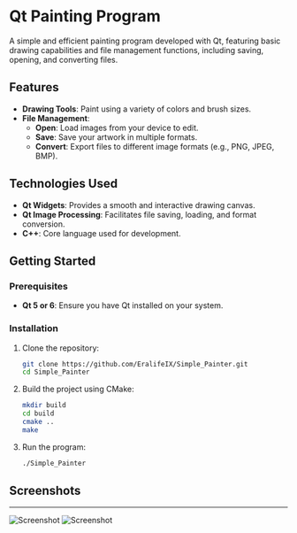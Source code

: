 # Qt Painting Program

A simple and efficient painting program developed with Qt, featuring basic drawing capabilities and file management functions, including saving, opening, and converting files.

## Features

- **Drawing Tools**: Paint using a variety of colors and brush sizes.
- **File Management**:
  - **Open**: Load images from your device to edit.
  - **Save**: Save your artwork in multiple formats.
  - **Convert**: Export files to different image formats (e.g., PNG, JPEG, BMP).
  
## Technologies Used

- **Qt Widgets**: Provides a smooth and interactive drawing canvas.
- **Qt Image Processing**: Facilitates file saving, loading, and format conversion.
- **C++**: Core language used for development.

## Getting Started

### Prerequisites

- **Qt 5 or 6**: Ensure you have Qt installed on your system.

### Installation

1. Clone the repository:
   ```bash
   git clone https://github.com/EralifeIX/Simple_Painter.git
   cd Simple_Painter
2. Build the project using CMake:
    ```bash
    mkdir build
    cd build
    cmake ..
    make
    ```
3. Run the program:
    ```bash
    ./Simple_Painter

## Screenshots
------------------------------------------------------------------------------------------------------------------
![Screenshot](https://github.com/EralifeIX/Simple_Painter/blob/main/screenshots/image1.png)
![Screenshot](https://github.com/EralifeIX/Simple_Painter/blob/main/screenshots/image2.png)